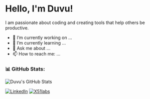 # Hello, I'm Duvu!

I am passionate about coding and creating tools that help others be productive. 
- 🔭 I’m currently working on ...
- 🌱 I’m currently learning ...
- 💬 Ask me about ...
- 📫 How to reach me: ...

### 📊 GitHub Stats:
![Duvu's GitHub Stats](https://github-readme-stats.vercel.app/api?username=duvu&show_icons=true&include_all_commits=true&count_private=true&theme=radical)


<!-- Add badges for social media or external links -->
[![LinkedIn](https://img.shields.io/badge/LinkedIn-blue)](https://www.linkedin.com/in/hoaivubk)
[![X51labs](https://img.shields.io/badge/Personal%20Site-blue)](https://x51.vn)

